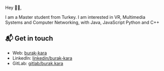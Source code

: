 Hey 👋🏻,

I am a Master student from Turkey. I am interested in VR, Multimedia Systems and Computer Networking, with Java, JavaScript Python and C++

## 📬 Get in touch
- Web: [burak-kara][1]
- LinkedIn: [linkedin/burak-kara][2]
- GitLab: [gitlab/burak.kara][3]


<!--
**burak-kara/burak-kara** is a ✨ _special_ ✨ repository because its `README.md` (this file) appears on your GitHub profile.

Here are some ideas to get you started:

- 🔭 I’m currently working on ...
- 🌱 I’m currently learning ...
- 👯 I’m looking to collaborate on ...
- 🤔 I’m looking for help with ...
- 💬 Ask me about ...
- 📫 How to reach me: ...
- 😄 Pronouns: ...
- ⚡ Fun fact: ...
-->

[1]: https://burak-kara.web.app/
[2]: https://www.linkedin.com/in/burak--kara/
[3]: https://gitlab.com/burak.kara
